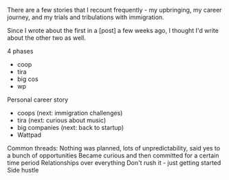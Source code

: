 There are a few stories that I recount frequently - my upbringing, my career journey, and my trials and tribulations with immigration.

Since I wrote about the first in a [post] a few weeks ago, I thought I'd write about the other two as well.

4 phases 
- coop
- tira
- big cos
- wp 

Personal career story
- coops (next: immigration challenges)
- tira (next: curious about music)
- big companies (next: back to startup)
- Wattpad

Common threads:
Nothing was planned, lots of unpredictability, said yes to a bunch of opportunities
Became curious and then committed for a certain time period
Relationships over everything
Don't rush it - just getting started
Side hustle 

